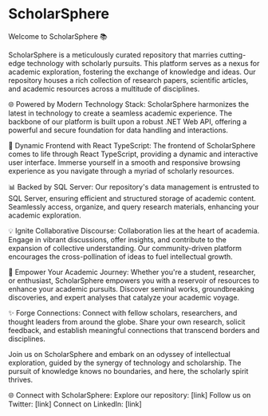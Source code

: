 # ScholarSphere
Welcome to ScholarSphere 📚

ScholarSphere is a meticulously curated repository that marries cutting-edge technology with scholarly pursuits. This platform serves as a nexus for academic exploration, fostering the exchange of knowledge and ideas. Our repository houses a rich collection of research papers, scientific articles, and academic resources across a multitude of disciplines.

🌐 Powered by Modern Technology Stack:
ScholarSphere harmonizes the latest in technology to create a seamless academic experience. The backbone of our platform is built upon a robust .NET Web API, offering a powerful and secure foundation for data handling and interactions.

🚀 Dynamic Frontend with React TypeScript:
The frontend of ScholarSphere comes to life through React TypeScript, providing a dynamic and interactive user interface. Immerse yourself in a smooth and responsive browsing experience as you navigate through a myriad of scholarly resources.

📊 Backed by SQL Server:
Our repository's data management is entrusted to SQL Server, ensuring efficient and structured storage of academic content. Seamlessly access, organize, and query research materials, enhancing your academic exploration.

💡 Ignite Collaborative Discourse:
Collaboration lies at the heart of academia. Engage in vibrant discussions, offer insights, and contribute to the expansion of collective understanding. Our community-driven platform encourages the cross-pollination of ideas to fuel intellectual growth.

📖 Empower Your Academic Journey:
Whether you're a student, researcher, or enthusiast, ScholarSphere empowers you with a reservoir of resources to enhance your academic pursuits. Discover seminal works, groundbreaking discoveries, and expert analyses that catalyze your academic voyage.

✨ Forge Connections:
Connect with fellow scholars, researchers, and thought leaders from around the globe. Share your own research, solicit feedback, and establish meaningful connections that transcend borders and disciplines.

Join us on ScholarSphere and embark on an odyssey of intellectual exploration, guided by the synergy of technology and scholarship. The pursuit of knowledge knows no boundaries, and here, the scholarly spirit thrives.

🌐 Connect with ScholarSphere:
Explore our repository: [link]
Follow us on Twitter: [link]
Connect on LinkedIn: [link]
